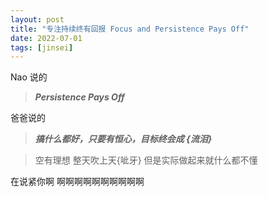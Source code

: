 ```yaml
---
layout: post
title: "专注持续终有回报 Focus and Persistence Pays Off"
date: 2022-07-01
tags: [jinsei]
---
```


Nao 说的

> ***Persistence Pays Off*** 

爸爸说的

> ***搞什么都好，只要有恒心，目标终会成 {流泪}***

> 空有理想
> 整天吹上天{呲牙}
> 但是实际做起来就什么都不懂

在说紧你啊 啊啊啊啊啊啊啊啊啊啊 
